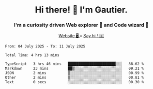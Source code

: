 <h1 align="center">Hi there! 👋 I'm Gautier.</h1>
<h3 align="center">I'm a curiosity driven Web explorer 🚀 and Code wizard 🧙</h3>

<p align="center">
  <a href="https://xisabla.github.io/">Website 🖥️ </a> •
  <a href="mailto:xisabla.dev@gmail.com">Say hi ! ✉️</a>
</p>

<!--START_SECTION:waka-->

```txt
From: 04 July 2025 - To: 11 July 2025

Total Time: 4 hrs 13 mins

TypeScript   3 hrs 46 mins   ██████████████████████░░░   88.62 %
Markdown     23 mins         ██▒░░░░░░░░░░░░░░░░░░░░░░   09.21 %
JSON         2 mins          ▒░░░░░░░░░░░░░░░░░░░░░░░░   00.99 %
Other        2 mins          ▒░░░░░░░░░░░░░░░░░░░░░░░░   00.81 %
Text         0 secs          ░░░░░░░░░░░░░░░░░░░░░░░░░   00.30 %
```

<!--END_SECTION:waka-->
